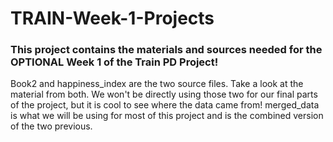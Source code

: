 # TRAIN-Week-1-Projects
### This project contains the materials and sources needed for the OPTIONAL Week 1 of the Train PD Project!

Book2 and happiness_index are the two source files. Take a look at the material from both. We won't be directly using those two for our final parts of the project, but it is cool to see where the data came from! merged_data is what we will be using for most of this project and is the combined version of the two previous.
